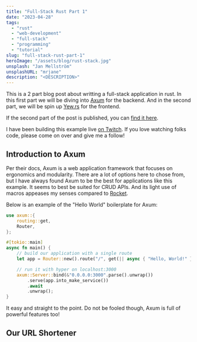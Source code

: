 ```yaml
---
title: "Full-Stack Rust Part 1"
date: "2023-04-28"
tags:
  - "rust"
  - "web-development"
  - "full-stack"
  - "programming"
  - "tutorial"
slug: "full-stack-rust-part-1"
heroImage: "/assets/blog/rust-stack.jpg"
unsplash: "Jan Mellström"
unsplashURL: "mrjane"
description: "<DESCRIPTION>"
---
```


This is a 2 part blog post about writting a full-stack application in rust.
In this first part we will be diving into [Axum](https://docs.rs/axum/latest/axum/) for the backend.
And in the second part, we will be spin up [Yew.rs](https://yew.rs) for the frontend.

If the second part of the post is published, you can [find it here](/blog/full-stack-rust-part-2/).

I have been building this example live [on Twitch](https://twitch.tv/joshfinnie).
If you love watching folks code, please come on over and give me a follow!

## Introduction to Axum

Per their docs, Axum is a web application framework that focuses on ergonomics and modularity.
There are a lot of options here to chose from, but I have always found Axum to be the best for applications like this example. 
It seems to best be suited for CRUD APIs.
And its light use of macros appeases my senses compared to [Rocket](https://rocket.rs/).

Below is an example of the "Hello World" boilerplate for Axum:

```rust
use axum::{
    routing::get,
    Router,
};

#[tokio::main]
async fn main() {
    // build our application with a single route
    let app = Router::new().route("/", get(|| async { "Hello, World!" }));

    // run it with hyper on localhost:3000
    axum::Server::bind(&"0.0.0.0:3000".parse().unwrap())
        .serve(app.into_make_service())
        .await
        .unwrap();
}
```

It easy and straight to the point.
Do not be fooled though, Axum is full of powerful features too!

## Our URL Shortener